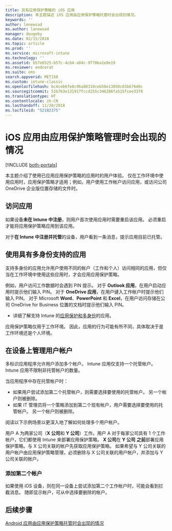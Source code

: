 ```yaml
---
title: 具有应用保护策略的 iOS 应用
description: 本主题描述 iOS 应用由应用保护策略托管时会出现的情况。
keywords: ''
author: lenewsad
ms.author: lanewsad
manager: dougeby
ms.date: 02/15/2018
ms.topic: article
ms.prod: ''
ms.service: microsoft-intune
ms.technology: ''
ms.assetid: b57e6525-b57c-4cb4-a84c-9f70ba1e8e19
ms.reviewer: andcerat
ms.suite: ems
search.appverid: MET150
ms.custom: intune-classic
ms.openlocfilehash: bc4ceb6fe8c96a80310ceb58e13850c65b676d0c
ms.sourcegitcommit: 51b763e131917fccd255c346286fa515fcee33f0
ms.translationtype: HT
ms.contentlocale: zh-CN
ms.lasthandoff: 11/20/2018
ms.locfileid: "52182375"
---
```

# <a name="what-to-expect-when-your-ios-app-is-managed-by-app-protection-policies"></a>iOS 应用由应用保护策略管理时会出现的情况

[!INCLUDE [both-portals](./includes/note-for-both-portals.md)]

 本主题介绍了使用已应用应用保护策略的应用时的用户体验。 仅在工作环境中使用应用时，应用保护策略才适用；例如，用户使用工作帐户访问应用，或访问公司 OneDrive 企业版位置存储的文件时。

##  <a name="access-apps"></a>访问应用

如果设备**未在 Intune 中注册**，则用户首次使用应用时需要重启该应用。 必须重启才能将应用保护策略应用到该应用。

<!--- The following screenshot from the Skype app illustrates this restart request: --->


<!---  ![Screenshot of the iOS device showing PIN prompt](../media/appmanagement/iOS_AppPINPrompt.png) --->

对于**在 Intune 中注册并托管**的设备，用户看到一条消息，提示应用目前已托管。

##  <a name="use-apps-with-multi-identity-support"></a>使用具有多身份支持的应用

支持多身份的应用允许用户使用不同的帐户（工作和个人）访问相同的应用，但仅当在工作环境中使用这些应用时，才会应用应用保护策略。  

例如，用户访问工作数据时会遇到 PIN 提示。 对于 **Outlook 应用**，在用户启动应用时提示他们输入 PIN。 对于 **OneDrive 应用**，在用户键入工作帐户时提示他们输入 PIN。  对于 Microsoft **Word**、**PowerPoint** 和 **Excel**，在用户访问存储在公司 OneDrive for Business 位置的文档时提示他们输入 PIN。

- 详细了解支持 Intune 的[应用保护和多身份](https://www.microsoft.com/cloud-platform/microsoft-intune-apps)的应用。

应用保护策略仅用于工作环境。 因此，应用的行为可能有所不同，具体取决于是工作环境还是个人环境。

##  <a name="manage-user-accounts-on-the-device"></a>在设备上管理用户帐户

多标识应用程序允许用户添加多个帐户。  Intune 应用仅支持一个托管帐户。  Intune 应用不限制非托管帐户的数量。

当应用程序中存在托管帐户时：
*   如果用户尝试添加第二个托管帐户，则需要选择要使用的托管帐户。  另一个帐户则被删除。
*   如果 IT 管理员将一个策略添加到第二个现有帐户，用户需要选择要使用的托管帐户。  另一个帐户则被删除。

阅读以下示例场景以更深入地了解如何处理多个用户帐户。

用户 A 为两家公司（**X 公司**和 **Y 公司**）工作。用户 A 对于每家公司具有 1 个工作帐户，它们都使用 Intune 来部署应用保护策略。 **X 公司**在 **Y 公司** **之前**部署应用保护策略。与 X 公司关联的帐户先获取应用保护策略。 如果希望与 Y 公司关联的用户帐户由应用保护策略管理，必须删除与 X 公司关联的用户帐户，并添加与 Y 公司关联的帐户。

### <a name="add-a-second-account"></a>添加第二个帐户

如果使用 iOS 设备，则在同一设备上尝试添加第二个工作帐户时，可能会看到拦截消息。 随即显示帐户，可从中选择要删除的帐户。

## <a name="next-steps"></a>后续步骤
[Android 应用由应用保护策略托管时会出现的情况](end-user-mam-apps-android.md)
